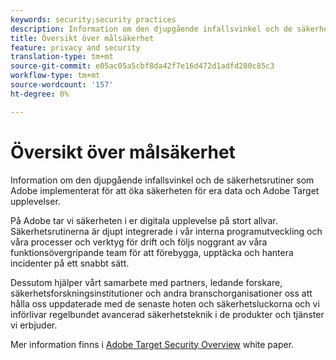 ```yaml
---
keywords: security;security practices
description: Information om den djupgående infallsvinkel och de säkerhetsrutiner som Adobe implementerat för att öka säkerheten för era data och Adobe Target upplevelser.
title: Översikt över målsäkerhet
feature: privacy and security
translation-type: tm+mt
source-git-commit: e05ac05a5cbf8da42f7e16d472d1adfd280c85c3
workflow-type: tm+mt
source-wordcount: '157'
ht-degree: 0%

---
```



# Översikt över målsäkerhet

Information om den djupgående infallsvinkel och de säkerhetsrutiner som Adobe implementerat för att öka säkerheten för era data och Adobe Target upplevelser.

På Adobe tar vi säkerheten i er digitala upplevelse på stort allvar. Säkerhetsrutinerna är djupt integrerade i vår interna programutveckling och våra processer och verktyg för drift och följs noggrant av våra funktionsövergripande team för att förebygga, upptäcka och hantera incidenter på ett snabbt sätt.

Dessutom hjälper vårt samarbete med partners, ledande forskare, säkerhetsforskningsinstitutioner och andra branschorganisationer oss att hålla oss uppdaterade med de senaste hoten och säkerhetsluckorna och vi införlivar regelbundet avancerad säkerhetsteknik i de produkter och tjänster vi erbjuder.

Mer information finns i [Adobe Target Security Overview](https://www.adobe.com/content/dam/cc/en/security/pdfs/AdobeTargetSecurityOverview.pdf) white paper.
